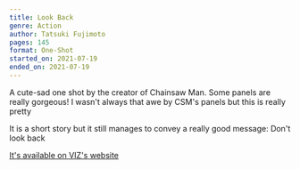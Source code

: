 ```yaml
---
title: Look Back
genre: Action
author: Tatsuki Fujimoto
pages: 145
format: One-Shot
started_on: 2021-07-19
ended_on: 2021-07-19
---
```


A cute-sad one shot by the creator of Chainsaw Man. Some panels are really gorgeous! I wasn't always that awe by CSM's panels but this is really pretty

It is a short story but it still manages to convey a really good message: Don't look back

[It's available on VIZ's website](https://www.viz.com/shonenjump/chapters/look-back?locale=en)
